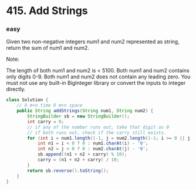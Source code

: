 # 415. Add Strings
### easy
Given two non-negative integers num1 and num2 represented as string, return the sum of num1 and num2.

Note:

The length of both num1 and num2 is < 5100.
Both num1 and num2 contains only digits 0-9.
Both num1 and num2 does not contain any leading zero.
You must not use any built-in BigInteger library or convert the inputs to integer directly.


```java
class Solution {
    // O m+n time O m+n space
    public String addStrings(String num1, String num2) {
        StringBuilder sb = new StringBuilder();
        int carry = 0;
        // if any of the number runs out, take that digit as 0
        // if both runs out, check if the carry still exists.
        for (int i = num1.length()-1, j = num2.length()-1; i >= 0 || j >= 0 || carry == 1; i--, j--) {
            int n1 = i < 0 ? 0 : num1.charAt(i) - '0';
            int n2 = j < 0 ? 0 : num2.charAt(j) - '0';
            sb.append((n1 + n2 + carry) % 10);
            carry = (n1 + n2 + carry) / 10;
        }
        return sb.reverse().toString();
    }
}
```